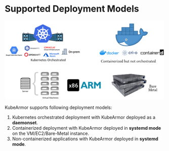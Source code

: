 # Supported Deployment Models

<img src="../.gitbook/assets/deployment-models.png" width="768" class="center" alt="Deployment Models">

KubeArmor supports following deployment models:
1. Kubernetes orchestrated deployment with KubeArmor deployed as a **daemonset**.
2. Containerized deployment with KubeArmor deployed in **systemd mode** on the VM/EC2/Bare-Metal instance.
3. Non-containerized applications with KubeArmor deployed in **systemd mode**.

